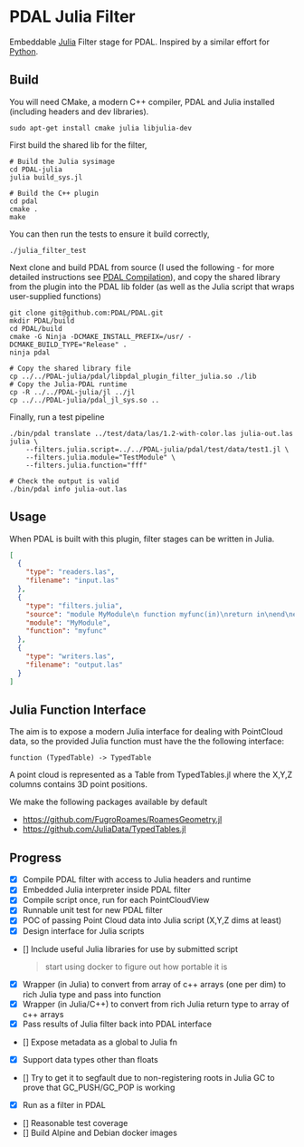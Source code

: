 # PDAL Julia Filter

Embeddable [Julia](https://julialang.org/) Filter stage for PDAL. Inspired by a similar effort for [Python](https://github.com/PDAL/python).

## Build

You will need CMake, a modern C++ compiler, PDAL and Julia installed (including headers and dev libraries).

```
sudo apt-get install cmake julia libjulia-dev
```

First build the shared lib for the filter,

```
# Build the Julia sysimage
cd PDAL-julia
julia build_sys.jl

# Build the C++ plugin
cd pdal
cmake .
make
```

You can then run the tests to ensure it build correctly,

```
./julia_filter_test
```

Next clone and build PDAL from source (I used the following - for more detailed instructions see 
[PDAL Compilation](https://pdal.io/development/compilation/index.html)), and copy the shared library
from the plugin into the PDAL lib folder (as well as the Julia script that wraps user-supplied functions)

```
git clone git@github.com:PDAL/PDAL.git
mkdir PDAL/build
cd PDAL/build
cmake -G Ninja -DCMAKE_INSTALL_PREFIX=/usr/ -DCMAKE_BUILD_TYPE="Release" .
ninja pdal

# Copy the shared library file
cp ../../PDAL-julia/pdal/libpdal_plugin_filter_julia.so ./lib
# Copy the Julia-PDAL runtime
cp -R ../../PDAL-julia/jl ../jl
cp ../../PDAL-julia/pdal_jl_sys.so ..
```

Finally, run a test pipeline

```
./bin/pdal translate ../test/data/las/1.2-with-color.las julia-out.las julia \
    --filters.julia.script=../../PDAL-julia/pdal/test/data/test1.jl \
    --filters.julia.module="TestModule" \
    --filters.julia.function="fff"

# Check the output is valid
./bin/pdal info julia-out.las
```

## Usage

When PDAL is built with this plugin, filter stages can be written in Julia.

```json
[
  {
    "type": "readers.las",
    "filename": "input.las"
  },
  {
    "type": "filters.julia",
    "source": "module MyModule\n function myfunc(in)\nreturn in\nend\nend\n",
    "module": "MyModule",
    "function": "myfunc"
  },
  {
    "type": "writers.las",
    "filename": "output.las"
  }
]
```

## Julia Function Interface

The aim is to expose a modern Julia interface for dealing with PointCloud data, so the provided Julia function
must have the the following interface:

```
function (TypedTable) -> TypedTable
```

A point cloud is represented as a Table from TypedTables.jl where the X,Y,Z columns contains 3D point positions.

We make the following packages available by default

- https://github.com/FugroRoames/RoamesGeometry.jl
- https://github.com/JuliaData/TypedTables.jl


## Progress

- [x] Compile PDAL filter with access to Julia headers and runtime
- [x] Embedded Julia interpreter inside PDAL filter
- [x] Compile script once, run for each PointCloudView
- [x] Runnable unit test for new PDAL filter
- [x] POC of passing Point Cloud data into Julia script (X,Y,Z dims at least)
- [x]  Design interface for Julia scripts
- []  Include useful Julia libraries for use by submitted script
  > start using docker to figure out how portable it is
- [x]  Wrapper (in Julia) to convert from array of c++ arrays (one per dim) to rich Julia type and pass into function
- [x]  Wrapper (in Julia/C++) to convert from rich Julia return type to array of c++ arrays
- [x]  Pass results of Julia filter back into PDAL interface
- []  Expose metadata as a global to Julia fn
- [x]  Support data types other than floats
- []  Try to get it to segfault due to non-registering roots in Julia GC to prove that GC_PUSH/GC_POP is working
- [x]  Run as a filter in PDAL
- []  Reasonable test coverage
- []  Build Alpine and Debian docker images

